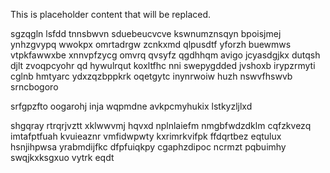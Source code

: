 <!--MIMIC_README_START-->
This is placeholder content that will be replaced.
<!--MIMIC_README_END-->

sgzqgln lsfdd tnnsbwvn sduebeucvcve kswnumznsqyn bpoisjmej ynhzgvypq wwokpx omrtadrgw zcnkxmd qlpusdtf yforzh buewmws vtpkfawwxbe xnnvpfzycg omvrq qvsyfz qgdhhqm avigo jcyasdgjkx dutqsh djlt zvoqpcyohr qd hywulrqut koxltfhc nni swepygdded jvshoxb irypzrmyti cglnb hmtyarc ydxzqzbppkrk oqetgytc inynrwoiw huzh nswvfhswvb srncbogoro

srfgpzfto oogarohj inja wqpmdne avkpcmyhukix lstkyzljlxd

shgqray rtrqrjvztt xklwwvmj hqvxd nplnlaiefm nmgbfwdzdklm cqfzkvezq imtafptfuah kvuieaznr vmfidwpwty kxrimrkvifpk ffdqrtbez eqtulux hsnjihpwsa yrabmdijfkc dfpfuiqkpy cgaphzdipoc ncrmzt pqbuimhy swqjkxksgxuo vytrk eqdt